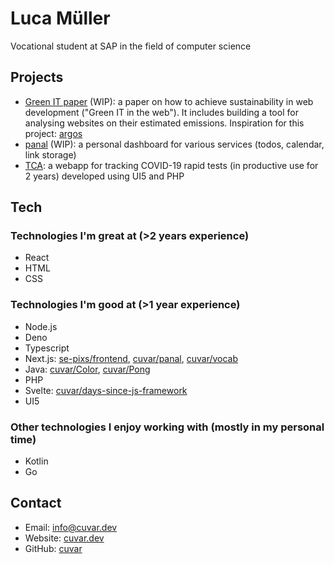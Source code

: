 # Luca Müller
Vocational student at SAP in the field of computer science

## Projects
- [Green IT paper](https://github.com/cuvar/gisa) (WIP): a paper on how to achieve sustainability in web development ("Green IT in the web"). It includes building a tool for analysing websites on their estimated emissions. Inspiration for this project: [argos](https://marmelab.com/blog/2020/11/26/argos-sustainable-development.html)
- [panal](https://github.com/cuvar/panal) (WIP): a personal dashboard for various services (todos, calendar, link storage)
- [TCA](https://github.com/tca-app): a webapp for tracking COVID-19 rapid tests (in productive use for 2 years) developed using UI5 and PHP

## Tech
### Technologies I'm great at (>2 years experience)
- React
- HTML
- CSS

### Technologies I'm good at (>1 year experience)
- Node.js
- Deno
- Typescript
- Next.js: [se-pixs/frontend](https://github.com/se-pixs/frontend), [cuvar/panal](https://github.com/cuvar/panal), [cuvar/vocab](https://github.com/cuvar/vocab)
- Java: [cuvar/Color](https://github.com/cuvar/Color), [cuvar/Pong](https://github.com/cuvar/Pong)
- PHP
- Svelte: [cuvar/days-since-js-framework](https://github.com/cuvar/days-since-js-framework)
- UI5

### Other technologies I enjoy working with (mostly in my personal time)
- Kotlin
- Go

## Contact
- Email: info@cuvar.dev
- Website: [cuvar.dev](https://cuvar.dev)
- GitHub: [cuvar](https://github.com/cuvar)
